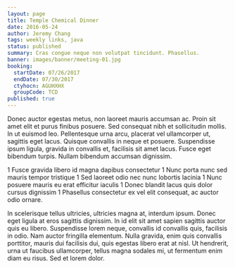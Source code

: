 ```yaml
---
layout: page
title: Temple Chemical Dinner
date: 2016-05-24
author: Jeremy Chang
tags: weekly links, java
status: published
summary: Cras congue neque non volutpat tincidunt. Phasellus.
banner: images/banner/meeting-01.jpg
booking:
  startDate: 07/26/2017
  endDate: 07/30/2017
  ctyhocn: AGUHXHX
  groupCode: TCD
published: true
---
```

Donec auctor egestas metus, non laoreet mauris accumsan ac. Proin sit amet elit et purus finibus posuere. Sed consequat nibh et sollicitudin mollis. In ut euismod leo. Pellentesque urna arcu, placerat vel ullamcorper ut, sagittis eget lacus. Quisque convallis in neque et posuere. Suspendisse ipsum ligula, gravida in convallis et, facilisis sit amet lacus. Fusce eget bibendum turpis. Nullam bibendum accumsan dignissim.

1 Fusce gravida libero id magna dapibus consectetur
1 Nunc porta nunc sed mauris tempor tristique
1 Sed laoreet odio nec nunc lobortis lacinia
1 Nunc posuere mauris eu erat efficitur iaculis
1 Donec blandit lacus quis dolor cursus dignissim
1 Phasellus consectetur ex vel elit consequat, ac auctor odio ornare.

In scelerisque tellus ultricies, ultricies magna at, interdum ipsum. Donec eget ligula at eros sagittis dignissim. In id elit sit amet sapien sagittis auctor quis eu libero. Suspendisse lorem neque, convallis id convallis quis, facilisis in odio. Nam auctor fringilla elementum. Nulla gravida, enim quis convallis porttitor, mauris dui facilisis dui, quis egestas libero erat at nisl. Ut hendrerit, urna ut faucibus ullamcorper, tellus magna sodales mi, ut fermentum enim diam eu risus. Sed et lorem dolor.
